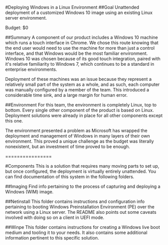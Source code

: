 #Deploying Windows in a Linux Environment
##Goal
Unattended deployment of a customized Windows 10 image using an existing Linux server environment.

Budget: $0

##Summary
A component of our product includes a Windows 10 machine which runs a touch interface in Chrome. We chose this route knowing that the end user would need to use the machine for more than just a control interface, and that Windows would be the most familiar environment. Windows 10 was chosen because of its good touch integration, paired with it's relative familiarity to Windows 7, which continues to be a standard in enterprise environments.

Deployment of these machines was an issue because they represent a relatively small part of the system as a whole, and as such, each computer was manually configured by a member of the team. This introduced a considerable time sink, and a large margin for human error.

##Environment
For this team, the environment is completely Linux, top to bottom. Every single other component of the product is based on Linux. Deployment solutions were already in place for all other components except this one.

The environment presented a problem as Microsoft has wrapped the deployment and management of Windows in many layers of their own environment. This proved a unique challenge as the budget was literally nonexistent, but an investment of time proved to be enough.

================

#Components
This is a solution that requires many moving parts to set up, but once configured, the deployment is virtually entirely unattended. You can find documentation of this system in the following folders.

##Imaging
Find info pertaining to the process of capturing and deploying a Windows (WIM) image.

##Netinstall
This folder contains instructions and configuration info pertaining to booting Windows Preinstallation Environment (PE) over the network using a Linux server. The README also points out some caveats involved with doing so on a client in UEFI mode.

##Winpe
This folder contains instructions for creating a Windows live boot medium and tooling it to your needs. It also contains some additional information pertinent to this specific solution.
